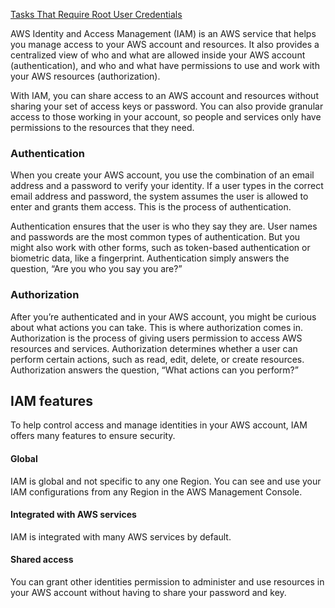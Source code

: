 [Tasks That Require Root User Credentials](https://docs.aws.amazon.com/accounts/latest/reference/root-user-tasks.html)

AWS Identity and Access Management (IAM) is an AWS service that helps you manage access to your AWS account and resources. It also provides a centralized view of who and what are allowed inside your AWS account (authentication), and who and what have permissions to use and work with your AWS resources (authorization).

With IAM, you can share access to an AWS account and resources without sharing your set of access keys or password. You can also provide granular access to those working in your account, so people and services only have permissions to the resources that they need.

### Authentication

When you create your AWS account, you use the combination of an email address and a password to verify your identity. If a user types in the correct email address and password, the system assumes the user is allowed to enter and grants them access. This is the process of authentication.  
  
Authentication ensures that the user is who they say they are. User names and passwords are the most common types of authentication. But you might also work with other forms, such as token-based authentication or biometric data, like a fingerprint. Authentication simply answers the question, “Are you who you say you are?”

### Authorization

After you’re authenticated and in your AWS account, you might be curious about what actions you can take. This is where authorization comes in. Authorization is the process of giving users permission to access AWS resources and services. Authorization determines whether a user can perform certain actions, such as read, edit, delete, or create resources. Authorization answers the question, “What actions can you perform?”

## IAM features  

To help control access and manage identities in your AWS account, IAM offers many features to ensure security.

#### Global

IAM is global and not specific to any one Region. You can see and use your IAM configurations from any Region in the AWS Management Console.

#### Integrated with AWS services

IAM is integrated with many AWS services by default.

#### Shared access

You can grant other identities permission to administer and use resources in your AWS account without having to share your password and key.